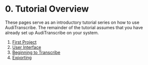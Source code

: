 # 0. Tutorial Overview

These pages serve as an introductory tutorial series on how to use AudiTranscribe.
The remainder of the tutorial assumes that you have already set up AudiTranscribe on your system.

1. [First Project](1-first-project.md)
2. [User Interface](2-user-interface.md)
3. [Beginning to Transcribe](3-beginning-to-transcribe.md)
4. [Exporting](4-exporting.md)
